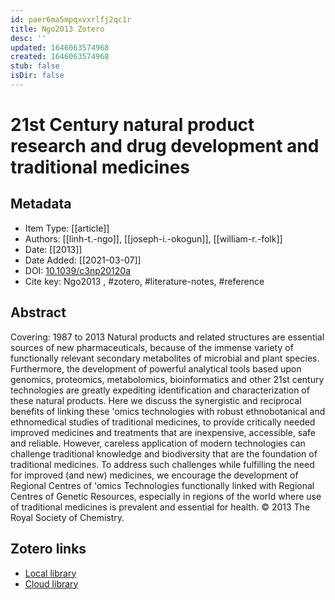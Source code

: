 ```yaml
---
id: paer6ma5mpqxvxrlfj2qc1r
title: Ngo2013 Zotero
desc: ''
updated: 1646063574968
created: 1646063574968
stub: false
isDir: false
---
```

# 21st Century natural product research and drug development and traditional medicines

## Metadata

* Item Type: [[article]]
* Authors: [[linh-t.-ngo]], [[joseph-i.-okogun]], [[william-r.-folk]]
* Date: [[2013]]
* Date Added: [[2021-03-07]]
* DOI: [10.1039/c3np20120a](https://doi.org/10.1039/c3np20120a)
* Cite key: Ngo2013
, #zotero, #literature-notes, #reference

## Abstract

Covering: 1987 to 2013 Natural products and related structures are essential sources of new pharmaceuticals, because of the immense variety of functionally relevant secondary metabolites of microbial and plant species. Furthermore, the development of powerful analytical tools based upon genomics, proteomics, metabolomics, bioinformatics and other 21st century technologies are greatly expediting identification and characterization of these natural products. Here we discuss the synergistic and reciprocal benefits of linking these 'omics technologies with robust ethnobotanical and ethnomedical studies of traditional medicines, to provide critically needed improved medicines and treatments that are inexpensive, accessible, safe and reliable. However, careless application of modern technologies can challenge traditional knowledge and biodiversity that are the foundation of traditional medicines. To address such challenges while fulfilling the need for improved (and new) medicines, we encourage the development of Regional Centres of 'omics Technologies functionally linked with Regional Centres of Genetic Resources, especially in regions of the world where use of traditional medicines is prevalent and essential for health. © 2013 The Royal Society of Chemistry.


##  Zotero links
* [Local library](zotero://select/items/1_ZGCZQAU2)
* [Cloud library](http://zotero.org/users/7593438/items/ZGCZQAU2)

